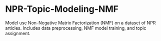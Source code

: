 # NPR-Topic-Modeling-NMF
Model use Non-Negative Matrix Factorization (NMF) on a dataset of NPR articles. Includes data preprocessing, NMF model training, and topic assignment.
